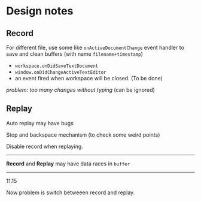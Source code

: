 # Design notes

## Record

For different file, use some like `onActiveDocumentChange` event handler to save and clean buffers (with name `filename+timestamp`)

- `workspace.onDidSaveTextDocument`
- `window.onDidChangeActiveTextEditor`
- an event fired when workspace will be closed. (To be done)

_problem: too many changes without typing_ (can be ignored)

## Replay

Auto replay may have bugs

Stop and backspace mechanism (to check some weird points)

Disable record when replaying.

---

**Record** and **Replay** may have data races in `buffer`

---

11.15

Now problem is switch betweeen record and replay.